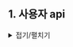 ## 1. 사용자 api

<details>
<summary>접기/펼치기</summary>

### 1-1. 사용자 전체 조회

- 요청예시
  - url: `/api/users`
  - method: `GET`
  - headers
    - Content-Type: `application/json`
- 응답 예시
  - 성공
    - status: `200`
    - body
      ```json
      {
          "status": "OK",
          "data": [
              {
                  "userId": "10001",
                  "email": "abc@abc.com",
                  "name": "test",
                  "team": "개발팀",
                  "position": "사원",
                  "withdraw": 0,
                  "isAdmin": 0
              },
          ]
      }
      ```
  - 실패
    - status: `500`
    - body:
    ```json
    {
      "status": "Error",
      "error": "error message"
    }
    ```

### 1-2. 사용자 상세 조회

- 요청
  - url: `/api/users/{사번}`
  - method: `GET`
  - headers
    - Content-Type: `application/json`
- 응답
  - 성공
    - status: `200`
    - body
      ```json
      status: 200
      data: {사용자 정보}
      ```
  - 실패
    - status: `500`

### 1-3. 사용자 등록

- 요청

  - url: `/api/users`
  - method: `POST`
  - headers
    - Content-Type: `application/json`
  - body

    ```json
    {
      "userId": "10005",
      "password": "1293859603",
      "email": "test@test.com",
      "name": "테스트사원1",
      "team": "개발 1팀",
      "position": "사원",
      "isAdmin": false
    }
    ```

- 응답
  - 성공
    - status: `200`
    - body
    ```json
    {
      "status": "Register",
      "message": "사용자가 등록되었습니다."
    }
    ```
  - 실패
    - status: `500`
    - body
    ```json
    {
      "status": "ERROR",
      "error": err.message
    }
    ```

### 1-4. 사용자 정보 수정

- 요청

  - url: `/api/users`
  - method: `PUT`
  - headers
    - Content-Type: `application/json`
  - body

    ```json
    {
      "userId": "10005",
      "password": "1293859603",
      "email": "test@test.com",
      "name": "테스트사원1",
      "team": "개발 1팀",
      "position": "사원",
      "isAdmin": false
    }
    ```

- 응답
  - 성공
    - status: `200`
    - body
    ```json
    {
      "status": "UPDATE",
      "message": "사용자가 등록되었습니다."
    }
    ```
  - 실패
    - status: `500`
    - body
    ```json
    {
      "status": "ERROR",
      "error": err.message
    }
    ```

### 1-5. 사용자 정보 삭제

- 요청

  - url: `/api/users`
  - method: `DELETE`
  - headers
    - Content-Type: `application/json`
  - body

    ```json
    {
      "userId": "10005"
    }
    ```

- 응답
  - 성공
    - status: `200`
    - body
    ```json
    {
      "status": "DELETE",
      "message": "사용자가 삭제되었습니다."
    }
    ```
  - 실패
    - status: `500`
    - body
    ```json
    {
      "status": "ERROR",
      "error": err.message
    }
    ```

### 1-6. 사용자 로그인

- 요청

  - url: `/api/users/login`
  - method: `GET`
  - headers
    - Content-Type: `application/json`
  - body

    ```json
    {
      "userId": "10005",
      "password": "1234"
    }
    ```

- 응답

  - 성공
    - status: `200`
    - body
    ```json
    {
      "status": "OK",
      "data": {사용자 정보}
    }
    ```
  - 실패1
    - status: `401`
    - body
    ```json
    {
      "status": "NO_USER",
      "error": "일치하는 사용자가 없습니다."
    }
    ```
  - 실패2
    - status: `500`
    - body
    ```json
    {
      "status": "ERROR",
      "error": err.message
    }
    ```

  </details>
